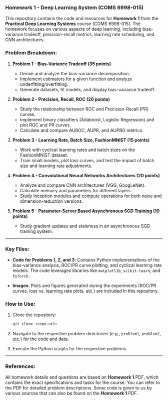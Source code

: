 ### Homework 1 - Deep Learning System (COMS 6998-015)

This repository contains the code and resources for **Homework 1** from the **Practical Deep Learning Systems** course (COMS 6998-015). The homework focuses on various aspects of deep learning, including bias-variance tradeoff, precision-recall metrics, learning rate scheduling, and CNN architectures.

### Problem Breakdown:

1. **Problem 1 - Bias-Variance Tradeoff (35 points)**  
   - Derive and analyze the bias-variance decomposition.
   - Implement estimators for a given function and analyze underfitting/overfitting.
   - Generate datasets, fit models, and display bias-variance tradeoff.

2. **Problem 2 - Precision, Recall, ROC (20 points)**  
   - Study the relationship between ROC and Precision-Recall (PR) curves.
   - Implement binary classifiers (Adaboost, Logistic Regression) and plot ROC and PR curves.
   - Calculate and compare AUROC, AUPR, and AUPRG metrics.

3. **Problem 3 - Learning Rate, Batch Size, FashionMNIST (15 points)**  
   - Work with cyclical learning rates and batch sizes on the FashionMNIST dataset.
   - Train small models, plot loss curves, and test the impact of batch size and learning rate adjustments.

4. **Problem 4 - Convolutional Neural Networks Architectures (20 points)**  
   - Analyze and compare CNN architectures (VGG, GoogLeNet).
   - Calculate memory and parameters for different layers.
   - Study Inception modules and compute operations for both naive and dimension-reduction versions.

5. **Problem 5 - Parameter-Server Based Asynchronous SGD Training (10 points)**  
   - Study gradient updates and staleness in an asynchronous SGD training system.

---

### Key Files:

- **Code for Problems 1, 2, and 3**: Contains Python implementations of the bias-variance analysis, ROC/PR curve plotting, and cyclical learning rate models. The code leverages libraries like `matplotlib`, `scikit-learn`, and `PyTorch`.
  
- **Images**: Plots and figures generated during the experiments (ROC/PR curves, loss vs. learning rate plots, etc.) are included in this repository.

### How to Use:

1. Clone the repository:
   ```bash
   git clone <repo-url>
   ```

2. Navigate to the respective problem directories (e.g., `problem1`, `problem2`, etc.) for the code and data.

3. Execute the Python scripts for the respective problems.

---

### References:

All homework details and questions are based on **Homework 1** PDF, which contains the exact specifications and tasks for the course. You can refer to the PDF for detailed problem descriptions. Some code is given to us by various sources that can also be found on the **Homework 1** PDF. 
